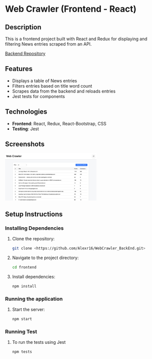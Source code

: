 # Web Crawler (Frontend - React)

## Description
This is a frontend project built with React and Redux for displaying and filtering News entries scraped from an API.

[Backend Repository](https://github.com/Alexr16/WebCrawler_BackEnd)

## Features

- Displays a table of News entries
- Filters entries based on title word count
- Scrapes data from the backend and reloads entries
- Jest tests for components

## Technologies
- **Frontend**: React, Redux, React-Bootstrap, CSS
- **Testing**: Jest
  

## Screenshots

<img src="./src/assets/WebCrawler.jpg" width="300px">


## Setup Instructions

### Installing Dependencies

1. Clone the repository:
   ```bash
   git clone <https://github.com/Alexr16/WebCrawler_BackEnd.git>

2. Navigate to the project directory:
    ```bash
    cd frontend

3. Install dependencies:
    ```bash
    npm install

### Running the application
1. Start the server:
   ```bash
   npm start

### Running Test
1. To run the tests using Jest
   ```bash
   npm tests

